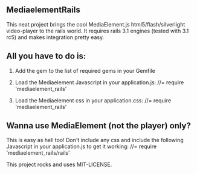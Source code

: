 ##  MediaelementRails ##
This neat project brings the cool MediaElement.js html5/flash/silverlight video-player to the rails world.
It requires rails 3.1 engines (tested with 3.1 rc5) and makes integration pretty easy.

## All you have to do is: ##
1. Add the gem to the list of required gems in your Gemfile
2. Load the Mediaelement Javascript in your application.js:
    //= require 'mediaelement_rails'

3. Load the Mediaelement css in your application.css:
    //= require 'mediaelement_rails'


## Wanna use MediaElement (not the player) only? ##
This is easy as hell too! 
Don't include any css and include the following Javascript in your application.js to get it working:
    //= require 'mediaelement_rails/rails'

This project rocks and uses MIT-LICENSE.
